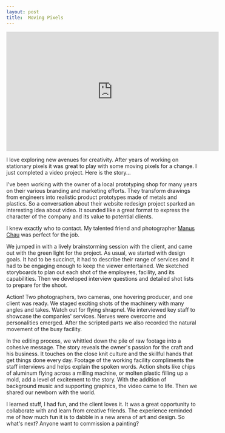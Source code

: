 ```yaml
---
layout: post
title:  Moving Pixels
---
```


<iframe width="560" height="315" src="https://www.youtube.com/embed/UGPTNCj_hOA" frameborder="0" allowfullscreen></iframe>

I love exploring new avenues for creativity. After years of working on stationary pixels it was great to play with some moving pixels for a change. I just completed a video project. Here is the story... <!--more-->

I've been working with the owner of a local prototyping shop for many years on their various branding and marketing efforts. They transform drawings from engineers into realistic product prototypes made of metals and plastics. So a conversation about their website redesign project sparked an interesting idea about video. It sounded like a great format to express the character of the company and its value to potential clients. 

I knew exactly who to contact. My talented friend and photographer [Manus Chau](http://www.manuschauphotography.com/weblog/) was perfect for the job. 

We jumped in with a lively brainstorming session with the client, and came out with the green light for the project. As usual, we started with design goals. It had to be succinct, it had to describe their range of services and it had to be engaging enough to keep the viewer entertained. We sketched storyboards to plan out each shot of the employees, facility, and its capabilities. Then we developed interview questions and detailed shot lists to prepare for the shoot.

Action! Two photographers, two cameras, one hovering producer, and one client was ready. We staged exciting shots of the machinery with many angles and takes. Watch out for flying shrapnel. We interviewed key staff to showcase the companies' services.  Nerves were overcome and personalities emerged. After the scripted parts we also recorded the natural movement of the busy facility.

In the editing process, we whittled down the pile of raw footage into a cohesive message. The story reveals the owner's passion for the craft and his business. It touches on the close knit culture and the skillful hands that get things done every day. Footage of the working facility compliments the staff interviews and helps explain the spoken words. Action shots like chips of aluminum flying across a milling machine, or molten plastic filling up a mold, add a level of excitement to the story. With the addition of background music and supporting graphics, the video came to life. Then we shared our newborn with the world.

I learned stuff, I had fun, and the client loves it. It was a great opportunity to collaborate with and learn from creative friends. The experience reminded me of how much fun it is to dabble in a new arena of art and design. So what's next? Anyone want to commission a painting? 

